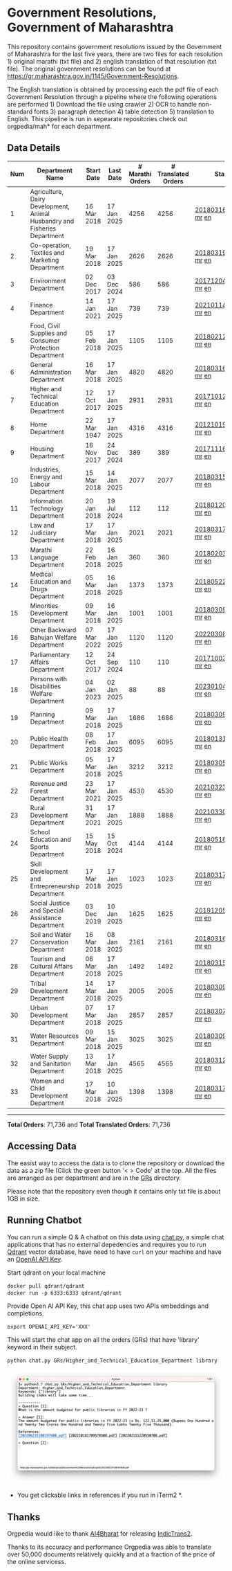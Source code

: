 # Government Resolutions, Government of Maharashtra

This repository contains government resolutions issued by the Government of Maharashtra for the last five years, there are two files for each resolution 1) original marathi (txt file) and 2) english translation of that resolution (txt file). The original government resolutions can be found at https://gr.maharashtra.gov.in/1145/Government-Resolutions.

The English translation is obtained by processing each the pdf file of each Government Resolution through a pipeline where the following operations are performed 1) Download the file using crawler 2) OCR to handle non-standard fonts 3) paragraph detection 4) table  detection 5) translation to English. This pipeline is run in sepearate repositories check out orgpedia/mah* for each department.


## Data Details

| Num | Department Name | Start Date | Last Date | # Marathi Orders | # Translated Orders | Starting Order | Last Order |
| --- | --------------- | ---------- | --------- | ---------------- | ------------------- | -------------- | ---------- |
| 1 | Agriculture, Dairy Development, Animal Husbandry and Fisheries Department | 16 Mar 2018 | 17 Jan 2025 | 4256 | 4256 | [201803161624182101.pdf](https://gr.maharashtra.gov.in/Site/Upload/Government%20Resolutions/English/201803161624182101.pdf) [mr](GRs/Agriculture,_Dairy_Development,_Animal_Husbandry_and_Fisheries_Department/201803161624182101.pdf.mr.txt) [en](GRs/Agriculture,_Dairy_Development,_Animal_Husbandry_and_Fisheries_Department/201803161624182101.pdf.en.txt) | [202501171102351901.pdf](https://gr.maharashtra.gov.in/Site/Upload/Government%20Resolutions/English/202501171102351901.pdf) [mr](GRs/Agriculture,_Dairy_Development,_Animal_Husbandry_and_Fisheries_Department/202501171102351901.pdf.mr.txt) [en](GRs/Agriculture,_Dairy_Development,_Animal_Husbandry_and_Fisheries_Department/202501171102351901.pdf.en.txt) |
| 2 | Co-operation, Textiles and Marketing Department | 19 Mar 2018 | 17 Jan 2025 | 2626 | 2626 | [201803191257576702.pdf](https://gr.maharashtra.gov.in/Site/Upload/Government%20Resolutions/English/201803191257576702.pdf) [mr](GRs/Co-operation,_Textiles_and_Marketing_Department/201803191257576702.pdf.mr.txt) [en](GRs/Co-operation,_Textiles_and_Marketing_Department/201803191257576702.pdf.en.txt) | [202501171702597002.pdf](https://gr.maharashtra.gov.in/Site/Upload/Government%20Resolutions/English/202501171702597002.pdf) [mr](GRs/Co-operation,_Textiles_and_Marketing_Department/202501171702597002.pdf.mr.txt) [en](GRs/Co-operation,_Textiles_and_Marketing_Department/202501171702597002.pdf.en.txt) |
| 3 | Environment Department | 02 Dec 2017 | 03 Dec 2024 | 586 | 586 | [201712041147216904.pdf](https://gr.maharashtra.gov.in/Site/Upload/Government%20Resolutions/English/201712041147216904.pdf) [mr](GRs/Environment_Department/201712041147216904.pdf.mr.txt) [en](GRs/Environment_Department/201712041147216904.pdf.en.txt) | [202412031148104104.pdf](https://gr.maharashtra.gov.in/Site/Upload/Government%20Resolutions/English/202412031148104104.pdf) [mr](GRs/Environment_Department/202412031148104104.pdf.mr.txt) [en](GRs/Environment_Department/202412031148104104.pdf.en.txt) |
| 4 | Finance Department | 14 Jan 2021 | 17 Jan 2025 | 739 | 739 | [202101141237329905.pdf](https://gr.maharashtra.gov.in/Site/Upload/Government%20Resolutions/English/202101141237329905.pdf) [mr](GRs/Finance_Department/202101141237329905.pdf.mr.txt) [en](GRs/Finance_Department/202101141237329905.pdf.en.txt) | [202501171646373405.pdf](https://gr.maharashtra.gov.in/Site/Upload/Government%20Resolutions/English/202501171646373405.pdf) [mr](GRs/Finance_Department/202501171646373405.pdf.mr.txt) [en](GRs/Finance_Department/202501171646373405.pdf.en.txt) |
| 5 | Food, Civil Supplies and Consumer Protection Department | 05 Feb 2018 | 17 Jan 2025 | 1105 | 1105 | [201802121244545806.pdf](https://gr.maharashtra.gov.in/Site/Upload/Government%20Resolutions/English/201802121244545806.pdf) [mr](GRs/Food,_Civil_Supplies_and_Consumer_Protection_Department/201802121244545806.pdf.mr.txt) [en](GRs/Food,_Civil_Supplies_and_Consumer_Protection_Department/201802121244545806.pdf.en.txt) | [202501171720507506.pdf](https://gr.maharashtra.gov.in/Site/Upload/Government%20Resolutions/English/202501171720507506.pdf) [mr](GRs/Food,_Civil_Supplies_and_Consumer_Protection_Department/202501171720507506.pdf.mr.txt) [en](GRs/Food,_Civil_Supplies_and_Consumer_Protection_Department/202501171720507506.pdf.en.txt) |
| 6 | General Administration Department | 16 Mar 2018 | 17 Jan 2025 | 4820 | 4820 | [201803161224022707.pdf](https://gr.maharashtra.gov.in/Site/Upload/Government%20Resolutions/English/201803161224022707.pdf) [mr](GRs/General_Administration_Department/201803161224022707.pdf.mr.txt) [en](GRs/General_Administration_Department/201803161224022707.pdf.en.txt) | [202501171802304907.pdf](https://gr.maharashtra.gov.in/Site/Upload/Government%20Resolutions/English/202501171802304907.pdf) [mr](GRs/General_Administration_Department/202501171802304907.pdf.mr.txt) [en](GRs/General_Administration_Department/202501171802304907.pdf.en.txt) |
| 7 | Higher and Technical Education Department | 12 Oct 2017 | 17 Jan 2025 | 2931 | 2931 | [201710121514029708.pdf](https://gr.maharashtra.gov.in/Site/Upload/Government%20Resolutions/English/201710121514029708.pdf) [mr](GRs/Higher_and_Technical_Education_Department/201710121514029708.pdf.mr.txt) [en](GRs/Higher_and_Technical_Education_Department/201710121514029708.pdf.en.txt) | [202501171313593208.pdf](https://gr.maharashtra.gov.in/Site/Upload/Government%20Resolutions/English/202501171313593208.pdf) [mr](GRs/Higher_and_Technical_Education_Department/202501171313593208.pdf.mr.txt) [en](GRs/Higher_and_Technical_Education_Department/202501171313593208.pdf.en.txt) |
| 8 | Home Department | 22 Mar 1947 | 17 Jan 2025 | 4316 | 4316 | [201210191648552129.pdf](https://gr.maharashtra.gov.in/Site/Upload/Government%20Resolutions/English/201210191648552129.pdf) [mr](GRs/Home_Department/201210191648552129.pdf.mr.txt) [en](GRs/Home_Department/201210191648552129.pdf.en.txt) | [202501171707077029.pdf](https://gr.maharashtra.gov.in/Site/Upload/Government%20Resolutions/English/202501171707077029.pdf) [mr](GRs/Home_Department/202501171707077029.pdf.mr.txt) [en](GRs/Home_Department/202501171707077029.pdf.en.txt) |
| 9 | Housing Department | 16 Nov 2017 | 24 Dec 2024 | 389 | 389 | [201711161447076609.pdf](https://gr.maharashtra.gov.in/Site/Upload/Government%20Resolutions/English/201711161447076609.pdf) [mr](GRs/Housing_Department/201711161447076609.pdf.mr.txt) [en](GRs/Housing_Department/201711161447076609.pdf.en.txt) | [202412241442052709.pdf](https://gr.maharashtra.gov.in/Site/Upload/Government%20Resolutions/English/202412241442052709.pdf) [mr](GRs/Housing_Department/202412241442052709.pdf.mr.txt) [en](GRs/Housing_Department/202412241442052709.pdf.en.txt) |
| 10 | Industries, Energy and Labour Department | 15 Mar 2018 | 14 Jan 2025 | 2077 | 2077 | [201803151204055010.pdf](https://gr.maharashtra.gov.in/Site/Upload/Government%20Resolutions/English/201803151204055010.pdf) [mr](GRs/Industries,_Energy_and_Labour_Department/201803151204055010.pdf.mr.txt) [en](GRs/Industries,_Energy_and_Labour_Department/201803151204055010.pdf.en.txt) | [202501141737236910.pdf](https://gr.maharashtra.gov.in/Site/Upload/Government%20Resolutions/English/202501141737236910.pdf) [mr](GRs/Industries,_Energy_and_Labour_Department/202501141737236910.pdf.mr.txt) [en](GRs/Industries,_Energy_and_Labour_Department/202501141737236910.pdf.en.txt) |
| 11 | Information Technology Department | 20 Jan 2018 | 19 Jul 2024 | 112 | 112 | [201801201843024511.pdf](https://gr.maharashtra.gov.in/Site/Upload/Government%20Resolutions/English/201801201843024511.pdf) [mr](GRs/Information_Technology_Department/201801201843024511.pdf.mr.txt) [en](GRs/Information_Technology_Department/201801201843024511.pdf.en.txt) | [202407191742379111.pdf](https://gr.maharashtra.gov.in/Site/Upload/Government%20Resolutions/English/202407191742379111.pdf) [mr](GRs/Information_Technology_Department/202407191742379111.pdf.mr.txt) [en](GRs/Information_Technology_Department/202407191742379111.pdf.en.txt) |
| 12 | Law and Judiciary Department | 17 Mar 2018 | 17 Jan 2025 | 2021 | 2021 | [201803171129290212.pdf](https://gr.maharashtra.gov.in/Site/Upload/Government%20Resolutions/English/201803171129290212.pdf) [mr](GRs/Law_and_Judiciary_Department/201803171129290212.pdf.mr.txt) [en](GRs/Law_and_Judiciary_Department/201803171129290212.pdf.en.txt) | [202501171131387112.pdf](https://gr.maharashtra.gov.in/Site/Upload/Government%20Resolutions/English/202501171131387112.pdf) [mr](GRs/Law_and_Judiciary_Department/202501171131387112.pdf.mr.txt) [en](GRs/Law_and_Judiciary_Department/202501171131387112.pdf.en.txt) |
| 13 | Marathi Language Department | 22 Feb 2018 | 16 Jan 2025 | 360 | 360 | [201802031549154233.pdf](https://gr.maharashtra.gov.in/Site/Upload/Government%20Resolutions/English/201802031549154233.pdf) [mr](GRs/Marathi_Language_Department/201802031549154233.pdf.mr.txt) [en](GRs/Marathi_Language_Department/201802031549154233.pdf.en.txt) | [202501161743117733.pdf](https://gr.maharashtra.gov.in/Site/Upload/Government%20Resolutions/English/202501161743117733.pdf) [mr](GRs/Marathi_Language_Department/202501161743117733.pdf.mr.txt) [en](GRs/Marathi_Language_Department/202501161743117733.pdf.en.txt) |
| 14 | Medical Education and Drugs Department | 05 Mar 2018 | 16 Jan 2025 | 1373 | 1373 | [201805221424292513.pdf](https://gr.maharashtra.gov.in/Site/Upload/Government%20Resolutions/English/201805221424292513.pdf) [mr](GRs/Medical_Education_and_Drugs_Department/201805221424292513.pdf.mr.txt) [en](GRs/Medical_Education_and_Drugs_Department/201805221424292513.pdf.en.txt) | [202501161130070013.pdf](https://gr.maharashtra.gov.in/Site/Upload/Government%20Resolutions/English/202501161130070013.pdf) [mr](GRs/Medical_Education_and_Drugs_Department/202501161130070013.pdf.mr.txt) [en](GRs/Medical_Education_and_Drugs_Department/202501161130070013.pdf.en.txt) |
| 15 | Minorities Development Department | 09 Mar 2018 | 16 Jan 2025 | 1001 | 1001 | [201803091218355314.pdf](https://gr.maharashtra.gov.in/Site/Upload/Government%20Resolutions/English/201803091218355314.pdf) [mr](GRs/Minorities_Development_Department/201803091218355314.pdf.mr.txt) [en](GRs/Minorities_Development_Department/201803091218355314.pdf.en.txt) | [202501161140305714.pdf](https://gr.maharashtra.gov.in/Site/Upload/Government%20Resolutions/English/202501161140305714.pdf) [mr](GRs/Minorities_Development_Department/202501161140305714.pdf.mr.txt) [en](GRs/Minorities_Development_Department/202501161140305714.pdf.en.txt) |
| 16 | Other Backward Bahujan Welfare Department | 07 Mar 2022 | 17 Jan 2025 | 1120 | 1120 | [202203081752439334.pdf](https://gr.maharashtra.gov.in/Site/Upload/Government%20Resolutions/English/202203081752439334.pdf) [mr](GRs/Other_Backward_Bahujan_Welfare_Department/202203081752439334.pdf.mr.txt) [en](GRs/Other_Backward_Bahujan_Welfare_Department/202203081752439334.pdf.en.txt) | [202501171536266134.pdf](https://gr.maharashtra.gov.in/Site/Upload/Government%20Resolutions/English/202501171536266134.pdf) [mr](GRs/Other_Backward_Bahujan_Welfare_Department/202501171536266134.pdf.mr.txt) [en](GRs/Other_Backward_Bahujan_Welfare_Department/202501171536266134.pdf.en.txt) |
| 17 | Parliamentary Affairs Department | 12 Oct 2017 | 24 Sep 2024 | 110 | 110 | [201710031642378615.pdf](https://gr.maharashtra.gov.in/Site/Upload/Government%20Resolutions/English/201710031642378615.pdf) [mr](GRs/Parliamentary_Affairs_Department/201710031642378615.pdf.mr.txt) [en](GRs/Parliamentary_Affairs_Department/201710031642378615.pdf.en.txt) | [202409241152433515.pdf](https://gr.maharashtra.gov.in/Site/Upload/Government%20Resolutions/English/202409241152433515.pdf) [mr](GRs/Parliamentary_Affairs_Department/202409241152433515.pdf.mr.txt) [en](GRs/Parliamentary_Affairs_Department/202409241152433515.pdf.en.txt) |
| 18 | Persons with Disabilities Welfare Department | 04 Jan 2023 | 02 Jan 2025 | 88 | 88 | [202301041906309635.pdf](https://gr.maharashtra.gov.in/Site/Upload/Government%20Resolutions/English/202301041906309635.pdf) [mr](GRs/Persons_with_Disabilities_Welfare_Department/202301041906309635.pdf.mr.txt) [en](GRs/Persons_with_Disabilities_Welfare_Department/202301041906309635.pdf.en.txt) | [202501021211428035.pdf](https://gr.maharashtra.gov.in/Site/Upload/Government%20Resolutions/English/202501021211428035...pdf) [mr](GRs/Persons_with_Disabilities_Welfare_Department/202501021211428035.pdf.mr.txt) [en](GRs/Persons_with_Disabilities_Welfare_Department/202501021211428035.pdf.en.txt) |
| 19 | Planning Department | 09 Mar 2018 | 17 Jan 2025 | 1686 | 1686 | [201803091441032716.pdf](https://gr.maharashtra.gov.in/Site/Upload/Government%20Resolutions/English/201803091441032716.pdf) [mr](GRs/Planning_Department/201803091441032716.pdf.mr.txt) [en](GRs/Planning_Department/201803091441032716.pdf.en.txt) | [202501171520052216.pdf](https://gr.maharashtra.gov.in/Site/Upload/Government%20Resolutions/English/202501171520052216.pdf) [mr](GRs/Planning_Department/202501171520052216.pdf.mr.txt) [en](GRs/Planning_Department/202501171520052216.pdf.en.txt) |
| 20 | Public Health Department | 08 Feb 2018 | 17 Jan 2025 | 6095 | 6095 | [201801311722275417.pdf](https://gr.maharashtra.gov.in/Site/Upload/Government%20Resolutions/English/201801311722275417.pdf) [mr](GRs/Public_Health_Department/201801311722275417.pdf.mr.txt) [en](GRs/Public_Health_Department/201801311722275417.pdf.en.txt) | [202501171557542217.pdf](https://gr.maharashtra.gov.in/Site/Upload/Government%20Resolutions/English/202501171557542217.pdf) [mr](GRs/Public_Health_Department/202501171557542217.pdf.mr.txt) [en](GRs/Public_Health_Department/202501171557542217.pdf.en.txt) |
| 21 | Public Works Department | 05 Mar 2018 | 17 Jan 2025 | 3212 | 3212 | [201803051515468118.pdf](https://gr.maharashtra.gov.in/Site/Upload/Government%20Resolutions/English/201803051515468118.pdf) [mr](GRs/Public_Works_Department/201803051515468118.pdf.mr.txt) [en](GRs/Public_Works_Department/201803051515468118.pdf.en.txt) | [202501171118448618.pdf](https://gr.maharashtra.gov.in/Site/Upload/Government%20Resolutions/English/202501171118448618.pdf) [mr](GRs/Public_Works_Department/202501171118448618.pdf.mr.txt) [en](GRs/Public_Works_Department/202501171118448618.pdf.en.txt) |
| 22 | Revenue and Forest Department | 23 Mar 2021 | 17 Jan 2025 | 4530 | 4530 | [202103231328393119.pdf](https://gr.maharashtra.gov.in/Site/Upload/Government%20Resolutions/English/202103231328393119.pdf) [mr](GRs/Revenue_and_Forest_Department/202103231328393119.pdf.mr.txt) [en](GRs/Revenue_and_Forest_Department/202103231328393119.pdf.en.txt) | [202501171233583619.pdf](https://gr.maharashtra.gov.in/Site/Upload/Government%20Resolutions/English/202501171233583619.pdf) [mr](GRs/Revenue_and_Forest_Department/202501171233583619.pdf.mr.txt) [en](GRs/Revenue_and_Forest_Department/202501171233583619.pdf.en.txt) |
| 23 | Rural Development Department | 31 Mar 2021 | 17 Jan 2025 | 1888 | 1888 | [202103301021181120.pdf](https://gr.maharashtra.gov.in/Site/Upload/Government%20Resolutions/English/202103301021181120.pdf) [mr](GRs/Rural_Development_Department/202103301021181120.pdf.mr.txt) [en](GRs/Rural_Development_Department/202103301021181120.pdf.en.txt) | [202501171547439520.pdf](https://gr.maharashtra.gov.in/Site/Upload/Government%20Resolutions/English/202501171547439520.pdf) [mr](GRs/Rural_Development_Department/202501171547439520.pdf.mr.txt) [en](GRs/Rural_Development_Department/202501171547439520.pdf.en.txt) |
| 24 | School Education and Sports Department | 15 May 2018 | 15 Oct 2024 | 4144 | 4144 | [201805161114241221.pdf](https://gr.maharashtra.gov.in/Site/Upload/Government%20Resolutions/English/201805161114241221.pdf) [mr](GRs/School_Education_and_Sports_Department/201805161114241221.pdf.mr.txt) [en](GRs/School_Education_and_Sports_Department/201805161114241221.pdf.en.txt) | [202410152127537021.pdf](https://gr.maharashtra.gov.in/Site/Upload/Government%20Resolutions/English/202410152127537021.pdf) [mr](GRs/School_Education_and_Sports_Department/202410152127537021.pdf.mr.txt) [en](GRs/School_Education_and_Sports_Department/202410152127537021.pdf.en.txt) |
| 25 | Skill Development and Entrepreneurship Department | 17 Mar 2018 | 17 Jan 2025 | 1023 | 1023 | [201803171322099003.pdf](https://gr.maharashtra.gov.in/Site/Upload/Government%20Resolutions/English/201803171322099003.pdf) [mr](GRs/Skill_Development_and_Entrepreneurship_Department/201803171322099003.pdf.mr.txt) [en](GRs/Skill_Development_and_Entrepreneurship_Department/201803171322099003.pdf.en.txt) | [202501171725046203.pdf](https://gr.maharashtra.gov.in/Site/Upload/Government%20Resolutions/English/202501171725046203.pdf) [mr](GRs/Skill_Development_and_Entrepreneurship_Department/202501171725046203.pdf.mr.txt) [en](GRs/Skill_Development_and_Entrepreneurship_Department/202501171725046203.pdf.en.txt) |
| 26 | Social Justice and Special Assistance Department | 03 Dec 2019 | 10 Jan 2025 | 1625 | 1625 | [201912051107011622.pdf](https://gr.maharashtra.gov.in/Site/Upload/Government%20Resolutions/English/201912051107011622.pdf) [mr](GRs/Social_Justice_and_Special_Assistance_Department/201912051107011622.pdf.mr.txt) [en](GRs/Social_Justice_and_Special_Assistance_Department/201912051107011622.pdf.en.txt) | [202501101730364622.pdf](https://gr.maharashtra.gov.in/Site/Upload/Government%20Resolutions/English/202501101730364622.pdf) [mr](GRs/Social_Justice_and_Special_Assistance_Department/202501101730364622.pdf.mr.txt) [en](GRs/Social_Justice_and_Special_Assistance_Department/202501101730364622.pdf.en.txt) |
| 27 | Soil and Water Conservation Department | 16 Mar 2018 | 08 Jan 2025 | 2161 | 2161 | [201803161247582426.pdf](https://gr.maharashtra.gov.in/Site/Upload/Government%20Resolutions/English/201803161247582426.pdf) [mr](GRs/Soil_and_Water_Conservation_Department/201803161247582426.pdf.mr.txt) [en](GRs/Soil_and_Water_Conservation_Department/201803161247582426.pdf.en.txt) | [202501081726514426.pdf](https://gr.maharashtra.gov.in/Site/Upload/Government%20Resolutions/English/202501081726514426.pdf) [mr](GRs/Soil_and_Water_Conservation_Department/202501081726514426.pdf.mr.txt) [en](GRs/Soil_and_Water_Conservation_Department/202501081726514426.pdf.en.txt) |
| 28 | Tourism and Cultural Affairs Department | 06 Mar 2018 | 17 Jan 2025 | 1492 | 1492 | [201803151055091823.pdf](https://gr.maharashtra.gov.in/Site/Upload/Government%20Resolutions/English/201803151055091823.pdf) [mr](GRs/Tourism_and_Cultural_Affairs_Department/201803151055091823.pdf.mr.txt) [en](GRs/Tourism_and_Cultural_Affairs_Department/201803151055091823.pdf.en.txt) | [202501171637552423.pdf](https://gr.maharashtra.gov.in/Site/Upload/Government%20Resolutions/English/202501171637552423.pdf) [mr](GRs/Tourism_and_Cultural_Affairs_Department/202501171637552423.pdf.mr.txt) [en](GRs/Tourism_and_Cultural_Affairs_Department/202501171637552423.pdf.en.txt) |
| 29 | Tribal Development Department | 14 Mar 2018 | 17 Jan 2025 | 2005 | 2005 | [201803091105184924.pdf](https://gr.maharashtra.gov.in/Site/Upload/Government%20Resolutions/English/201803091105184924.pdf) [mr](GRs/Tribal_Development_Department/201803091105184924.pdf.mr.txt) [en](GRs/Tribal_Development_Department/201803091105184924.pdf.en.txt) | [202501171337089624.pdf](https://gr.maharashtra.gov.in/Site/Upload/Government%20Resolutions/English/202501171337089624.pdf) [mr](GRs/Tribal_Development_Department/202501171337089624.pdf.mr.txt) [en](GRs/Tribal_Development_Department/202501171337089624.pdf.en.txt) |
| 30 | Urban Development Department | 07 Mar 2018 | 17 Jan 2025 | 2857 | 2857 | [201803071203178325.pdf](https://gr.maharashtra.gov.in/Site/Upload/Government%20Resolutions/English/201803071203178325.pdf) [mr](GRs/Urban_Development_Department/201803071203178325.pdf.mr.txt) [en](GRs/Urban_Development_Department/201803071203178325.pdf.en.txt) | [202501171624350425.pdf](https://gr.maharashtra.gov.in/Site/Upload/Government%20Resolutions/English/202501171624350425.pdf) [mr](GRs/Urban_Development_Department/202501171624350425.pdf.mr.txt) [en](GRs/Urban_Development_Department/202501171624350425.pdf.en.txt) |
| 31 | Water Resources Department | 09 Mar 2018 | 15 Jan 2025 | 3025 | 3025 | [201803091034435527.pdf](https://gr.maharashtra.gov.in/Site/Upload/Government%20Resolutions/English/201803091034435527.pdf) [mr](GRs/Water_Resources_Department/201803091034435527.pdf.mr.txt) [en](GRs/Water_Resources_Department/201803091034435527.pdf.en.txt) | [202501151759484127.pdf](https://gr.maharashtra.gov.in/Site/Upload/Government%20Resolutions/English/202501151759484127.pdf) [mr](GRs/Water_Resources_Department/202501151759484127.pdf.mr.txt) [en](GRs/Water_Resources_Department/202501151759484127.pdf.en.txt) |
| 32 | Water Supply and Sanitation Department | 13 Mar 2018 | 17 Jan 2025 | 4565 | 4565 | [201803121414108428.pdf](https://gr.maharashtra.gov.in/Site/Upload/Government%20Resolutions/English/201803121414108428.pdf) [mr](GRs/Water_Supply_and_Sanitation_Department/201803121414108428.pdf.mr.txt) [en](GRs/Water_Supply_and_Sanitation_Department/201803121414108428.pdf.en.txt) | [202501171854174228.pdf](https://gr.maharashtra.gov.in/Site/Upload/Government%20Resolutions/English/202501171854174228.pdf) [mr](GRs/Water_Supply_and_Sanitation_Department/202501171854174228.pdf.mr.txt) [en](GRs/Water_Supply_and_Sanitation_Department/202501171854174228.pdf.en.txt) |
| 33 | Women and Child Development Department | 17 Mar 2018 | 10 Jan 2025 | 1398 | 1398 | [201803171539444330.pdf](https://gr.maharashtra.gov.in/Site/Upload/Government%20Resolutions/English/201803171539444330.pdf) [mr](GRs/Women_and_Child_Development_Department/201803171539444330.pdf.mr.txt) [en](GRs/Women_and_Child_Development_Department/201803171539444330.pdf.en.txt) | [202501101452542530.pdf](https://gr.maharashtra.gov.in/Site/Upload/Government%20Resolutions/English/202501101452542530.pdf) [mr](GRs/Women_and_Child_Development_Department/202501101452542530.pdf.mr.txt) [en](GRs/Women_and_Child_Development_Department/202501101452542530.pdf.en.txt) |
----------------------------------------------------------------------------------------------------

**Total Orders**: 71,736 and **Total Translated Orders**: 71,736
## Accessing Data

The easist way to access the data is to clone the repository or download the data as a zip file (Click the green button '< > Code' at the top. All the files are arranged as per department and are in the [GRs](GRs) directory.

Please note that the repository even though it contains only txt file is about 1GB in size.

## Running Chatbot

You can run a simple Q & A chatbot on this data using [chat.py](chat.py), a simple chat applications that has no external depedencies and requires you to run [Qdrant](https://qdrant.tech/) vector database, have need to have `curl` on your machine and have an [OpenAI API Key](https://help.openai.com/en/articles/4936850-where-do-i-find-my-secret-api-key).

Start qdrant on your local machine
```shell
docker pull qdrant/qdrant
docker run -p 6333:6333 qdrant/qdrant
```

Provide Open AI API Key, this chat app uses two APIs embeddings and completions.
```shell
export OPENAI_API_KEY='XXX'
```

This will start the chat app on all the orders (GRs) that have 'library' keyword in their subject.

```shell
python chat.py GRs/Higher_and_Technical_Education_Department library
```

![screenshot of running chat.py](screenshot.png)

* You get clickable links in references if you run in iTerm2 *.

## Thanks

Orgpedia would like to thank [AI4Bharat](https://ai4bharat.iitm.ac.in/) for releasing [IndicTrans2](https://github.com/AI4Bharat/IndicTrans2).

Thanks to its accuracy and performance Orgpedia was able to translate over 50,000 documents relatively quickly and at a fraction of the price of the online servicess.

